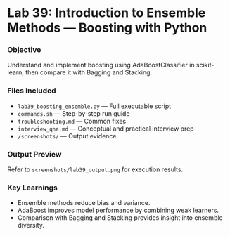 # Lab 39: Introduction to Ensemble Methods — Boosting with Python

### Objective
Understand and implement boosting using AdaBoostClassifier in scikit-learn, then compare it with Bagging and Stacking.

### Files Included
- `lab39_boosting_ensemble.py` — Full executable script
- `commands.sh` — Step-by-step run guide
- `troubleshooting.md` — Common fixes
- `interview_qna.md` — Conceptual and practical interview prep
- `/screenshots/` — Output evidence

### Output Preview
Refer to `screenshots/lab39_output.png` for execution results.

### Key Learnings
- Ensemble methods reduce bias and variance.
- AdaBoost improves model performance by combining weak learners.
- Comparison with Bagging and Stacking provides insight into ensemble diversity.
